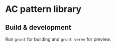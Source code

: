 # AC pattern library

## Build & development

Run `grunt` for building and `grunt serve` for preview.
